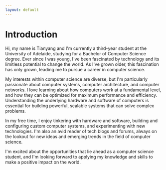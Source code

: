 ```yaml
---
layout: default
---
```


# Introduction
Hi, my name is Tianyang and I'm currently a third-year student at the University of Adelaide, studying for a Bachelor of Computer Science degree. Ever since I was young, I've been fascinated by technology and its limitless potential to change the world. As I've grown older, this fascination has only grown, leading me to pursue a career in computer science.

My interests within computer science are diverse, but I'm particularly passionate about computer systems, computer architecture, and computer networks. I love learning about how computers work at a fundamental level, and how they can be optimized for maximum performance and efficiency. Understanding the underlying hardware and software of computers is essential for building powerful, scalable systems that can solve complex problems.

In my free time, I enjoy tinkering with hardware and software, building and configuring custom computer systems, and experimenting with new technologies. I'm also an avid reader of tech blogs and forums, always on the lookout for new ideas and emerging trends in the field of computer science.

I'm excited about the opportunities that lie ahead as a computer science student, and I'm looking forward to applying my knowledge and skills to make a positive impact on the world.

